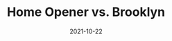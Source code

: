 ---
layout: layouts/post.njk
title: Home Opener vs. Brooklyn 
date: 2021-10-22
humanDate: October 22nd, 2021
tags: [
    post,
    total,
    past_seasons
]
totalDonations: 115.00
doneeShort: "ACLU"
donee: American Civil Liberties Union
doneeLink: https://www.aclupa.org/
threadLink: https://www.reddit.com/r/sixers/comments/qdguwy/50_aclu_pennsylvania_donation_for_a_76ers_win/
desc: "$50 ACLU Pennsylvania donation for a 76ers win tonight over the Brooklyn Nets. Who's with me? RUN IT BACK!"
---